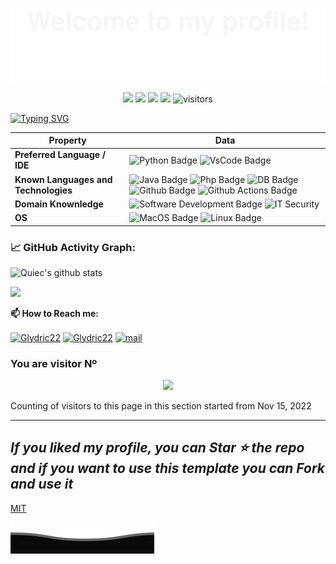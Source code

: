 ![](assets/Bottom_up.svg)

<!--   my-icons -->
<p align="center">
    <a href="https://github.com/Glydric22/Glydric22"><img src="https://img.shields.io/badge/status-updating-brightgreen.svg"></a>
    <a href="https://github.com/python/cpython"><img src="https://img.shields.io/badge/Python-3.10-FFD93F.svg"></a>
    <a href="https://github.com/Glydric22/Glydric22/stargazers"><img src="https://img.shields.io/github/stars/Glydric22/Glydric22.svg?logo=github"></a>
    <a href="https://github.com/Glydric22/Glydric22/network/members"><img src="https://img.shields.io/github/forks/Glydric22/Glydric22.svg?color=blue&logo=github"></a>
    <img src="https://visitor-badge.laobi.icu/badge?page_id=Glydric22.Glydric22" alt="visitors"/>   
</p>

<!--   my-header-img -->
<!-- ![](./src/header_.png) -->

[![Typing SVG](https://readme-typing-svg.herokuapp.com?&center=true&vCenter=true&width=600&lines=+Welcome+to+my+Profile!;+I+am+Leonardo+Migliorelli;+Unicam+IT+student;Always+keep+learning+;+)](https://git.io/typing-svg)

Property | Data
--- | --- 
**Preferred Language / IDE**  |![Python Badge](https://img.shields.io/badge/-Python-FFD900?style=flat&logo=Python&logoColor=white) ![VsCode Badge](https://img.shields.io/badge/-vscode-2088FF?style=flat&logo=VisualStudioCode&logoColor=white)
**Known Languages and Technologies**  | ![Java Badge](https://img.shields.io/badge/-Java-2088FF?style=flat&logo=Java&logoColor=white) ![Php Badge](https://img.shields.io/badge/-PHP-2088FF?style=flat&logo=PHP&logoColor=white) ![DB Badge](https://img.shields.io/badge/MySql-0000ff.svg?logo=MySql&logoColor=white) ![Github Badge](https://img.shields.io/badge/-Github%20-2088FF?style=flat&logo=Github&logoColor=white) ![Github Actions Badge](https://img.shields.io/badge/-Git%20-2088FF?style=flat&logo=Git&logoColor=white)
**Domain Knownledge**  | ![Software Development Badge](https://img.shields.io/badge/-Software%20Development-FF6600?style=flat&logoColor=white) ![IT Security](https://img.shields.io/badge/-IT%20Security-FF6600?style=flat&logoColor=white)
**OS**  | ![MacOS Badge](https://img.shields.io/badge/MacOS-000000.svg?logo=apple) ![Linux Badge](https://img.shields.io/badge/Linux-000000?style=flat&logo=Linux&logoColor=white)


<!--   GitHub stats graph -->
### 📈 GitHub Activity Graph:

![Quiec's github stats](https://github-readme-stats.vercel.app/api/top-langs/?username=Glydric22&theme=radical&layout=compact)

<!-- ![Glydric22's github stats](https://github-readme-stats.vercel.app/api?username=Glydric22&show_icons=true&theme=radical&include_all_commits=true) -->

 <img src="https://github-readme-streak-stats.herokuapp.com/?user=Glydric22"></img>

<!--   profile-green-animate -->
<!-- ![](./profile-3d-contrib/profile-green-animate.svg) -->

**📫 How to Reach me:**
<p align="left">
<a href="https://twitter.com/Glydric22" target="blank"><img align="center" src="https://raw.githubusercontent.com/Glydric22/Glydric22/master/assets/twitter.svg" alt="Glydric22" height="40" width="40" /></a>
<a href="https://www.linkedin.com/in/Glydric22" target="blank"><img align="center" src="https://raw.githubusercontent.com/Glydric22/Glydric22/master/assets/linkedin.svg" alt="Glydric22" height="40" width="40" /></a>
<a href="mailto:leo.miglio@outlook.com" target="blank"><img align="center" src="https://raw.githubusercontent.com/Glydric22/Glydric22/master/assets/newmail.svg" alt="mail" height="40" width="40" /></a>
</p>

<!-- <div align="center">
<summary>:trophy: Github Profile Trophy</summary>
</div>

<p align="center"> 
<a href="https://github.com/ryo-ma/github-profile-trophy"><img src="https://github-profile-trophy.vercel.app/?username=BEPb" alt="BEPb" /></a> 
 </p> 

<img src="/github-metrics.svg" alt="Metrics" width="100%"> -->


### You are visitor Nº
<p align="center"> 
<img src="https://profile-counter.glitch.me/Glydric22/count.svg">  

Counting of visitors to this page in this section started from Nov 15, 2022


---
  *If you liked my profile, you can Star ⭐ the repo and if you want to use this template you can Fork and use it*
---

[MIT](LICENSE)
<!-- If you want to contribute to any of my repositories, feel free to submit PRs, issues and email me. Pick a slot if you'd like to meet me and chat about proposals and ideas - but make sure to describe the agenda -->
  
![](assets/Bottom_down.svg)
